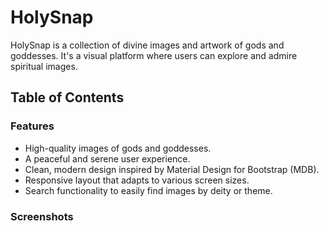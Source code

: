 # HolySnap

HolySnap is a collection of divine images and artwork of gods and goddesses. It's a visual platform where users can explore and admire spiritual images.

## Table of Contents
### Features
- High-quality images of gods and goddesses.
- A peaceful and serene user experience.
- Clean, modern design inspired by Material Design for Bootstrap (MDB).
- Responsive layout that adapts to various screen sizes.
- Search functionality to easily find images by deity or theme.

### Screenshots

